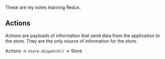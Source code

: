 These are my notes learning Redux.

## Actions
Actions are payloads of information that send data from the application to the store. They are the only source of information for the store.

Actions -> `store.dispatch()` -> Store
